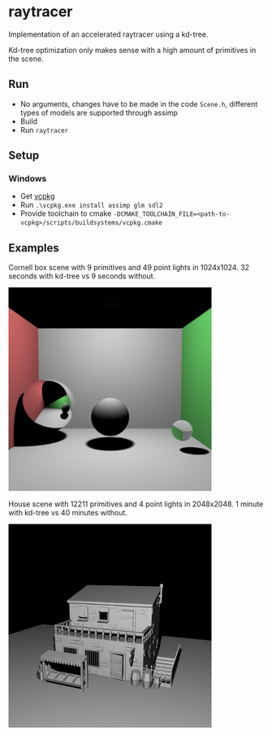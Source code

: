 # raytracer

Implementation of an accelerated raytracer using a kd-tree.

Kd-tree optimization only makes sense with a high amount of primitives in the scene.

## Run

- No arguments, changes have to be made in the code `Scene.h`, different types of models are supported through assimp
- Build
- Run `raytracer`

## Setup

### Windows
- Get [vcpkg](https://github.com/Microsoft/vcpkg)
- Run `.\vcpkg.exe install assimp glm sdl2`
- Provide toolchain to cmake `-DCMAKE_TOOLCHAIN_FILE=<path-to-vcpkg>/scripts/buildsystems/vcpkg.cmake`

## Examples

Cornell box scene with 9 primitives and 49 point lights in 1024x1024. 32 seconds with kd-tree vs 9 seconds without.

<img src="examples/cornell-box.png" width="400px" alt="Image showing a raytraced Cornell box containing three spheres with different materials">

House scene with 12211 primitives and 4 point lights in 2048x2048. 1 minute with kd-tree vs 40 minutes without.

<img src="examples/house.png" width="400px" alt="Image showing a raytraced house model">
